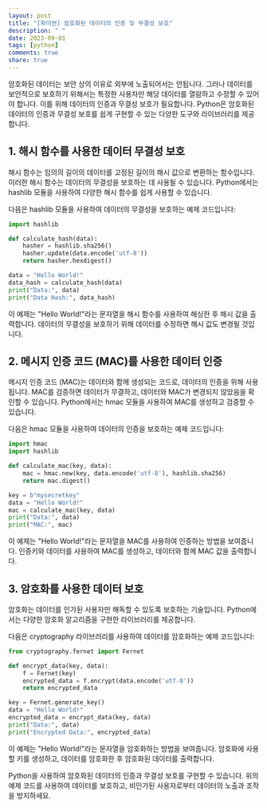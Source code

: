 ```yaml
---
layout: post
title: "[파이썬] 암호화된 데이터의 인증 및 무결성 보호"
description: " "
date: 2023-09-01
tags: [python]
comments: true
share: true
---
```


암호화된 데이터는 보안 상의 이유로 외부에 노출되어서는 안됩니다. 그러나 데이터를 보안적으로 보호하기 위해서는 특정한 사용자만 해당 데이터를 열람하고 수정할 수 있어야 합니다. 이를 위해 데이터의 인증과 무결성 보호가 필요합니다. Python은 암호화된 데이터의 인증과 무결성 보호를 쉽게 구현할 수 있는 다양한 도구와 라이브러리를 제공합니다.

## 1. 해시 함수를 사용한 데이터 무결성 보호

해시 함수는 임의의 길이의 데이터를 고정된 길이의 해시 값으로 변환하는 함수입니다. 이러한 해시 함수는 데이터의 무결성을 보호하는 데 사용될 수 있습니다. Python에서는 hashlib 모듈을 사용하여 다양한 해시 함수를 쉽게 사용할 수 있습니다.

다음은 hashlib 모듈을 사용하여 데이터의 무결성을 보호하는 예제 코드입니다:

```python
import hashlib

def calculate_hash(data):
    hasher = hashlib.sha256()
    hasher.update(data.encode('utf-8'))
    return hasher.hexdigest()

data = "Hello World!"
data_hash = calculate_hash(data)
print("Data:", data)
print("Data Hash:", data_hash)
```

이 예제는 "Hello World!"라는 문자열을 해시 함수를 사용하여 해싱한 후 해시 값을 출력합니다. 데이터의 무결성을 보호하기 위해 데이터를 수정하면 해시 값도 변경될 것입니다.

## 2. 메시지 인증 코드 (MAC)를 사용한 데이터 인증

메시지 인증 코드 (MAC)는 데이터와 함께 생성되는 코드로, 데이터의 인증을 위해 사용됩니다. MAC를 검증하면 데이터가 무결하고, 데이터와 MAC가 변경되지 않았음을 확인할 수 있습니다. Python에서는 hmac 모듈을 사용하여 MAC를 생성하고 검증할 수 있습니다.

다음은 hmac 모듈을 사용하여 데이터의 인증을 보호하는 예제 코드입니다:

```python
import hmac
import hashlib

def calculate_mac(key, data):
    mac = hmac.new(key, data.encode('utf-8'), hashlib.sha256)
    return mac.digest()

key = b"mysecretkey"
data = "Hello World!"
mac = calculate_mac(key, data)
print("Data:", data)
print("MAC:", mac)
```

이 예제는 "Hello World!"라는 문자열을 MAC를 사용하여 인증하는 방법을 보여줍니다. 인증키와 데이터를 사용하여 MAC를 생성하고, 데이터와 함께 MAC 값을 출력합니다.

## 3. 암호화를 사용한 데이터 보호

암호화는 데이터를 인가된 사용자만 해독할 수 있도록 보호하는 기술입니다. Python에서는 다양한 암호화 알고리즘을 구현한 라이브러리를 제공합니다.

다음은 cryptography 라이브러리를 사용하여 데이터를 암호화하는 예제 코드입니다:

```python
from cryptography.fernet import Fernet

def encrypt_data(key, data):
    f = Fernet(key)
    encrypted_data = f.encrypt(data.encode('utf-8'))
    return encrypted_data

key = Fernet.generate_key()
data = "Hello World!"
encrypted_data = encrypt_data(key, data)
print("Data:", data)
print("Encrypted Data:", encrypted_data)
```

이 예제는 "Hello World!"라는 문자열을 암호화하는 방법을 보여줍니다. 암호화에 사용할 키를 생성하고, 데이터를 암호화한 후 암호화된 데이터를 출력합니다.

Python을 사용하여 암호화된 데이터의 인증과 무결성 보호를 구현할 수 있습니다. 위의 예제 코드를 사용하여 데이터를 보호하고, 비인가된 사용자로부터 데이터의 노출과 조작을 방지하세요.